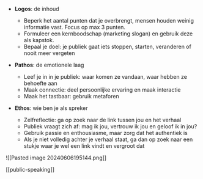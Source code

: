 - **Logos**: de inhoud
	- Beperk het aantal punten dat je overbrengt, mensen houden weinig informatie vast. Focus op max 3 punten.
	- Formuleer een kernboodschap (marketing slogan) en gebruik deze als kapstok.
	- Bepaal je doel: je publiek gaat iets stoppen, starten, veranderen of nooit meer vergeten

- **Pathos**: de emotionele laag
	- Leef je in in je publiek: waar komen ze vandaan, waar hebben ze behoefte aan
	- Maak connectie: deel persoonlijke ervaring en maak interactie
	- Maak het tastbaar: gebruik metaforen

- **Ethos**: wie ben je als spreker
	- Zelfreflectie: ga op zoek naar de link tussen jou en het verhaal
	- Publiek vraagt zich af: mag ik jou, vertrouw ik jou en geloof ik in jou?
	- Gebruik passie en enthousiasme, maar zorg dat het authentiek is
	- Als je niet volledig achter je verhaal staat, ga dan op zoek naar een stukje waar je wel een link vindt en vergroot dat


![[Pasted image 20240606195144.png]]

[[public-speaking]]